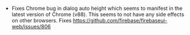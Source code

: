 * Fixes Chrome bug in dialog auto height which seems to manifest in the latest version of Chrome (v88). This seems to not have any side effects on other browsers. Fixes
  https://github.com/firebase/firebaseui-web/issues/806